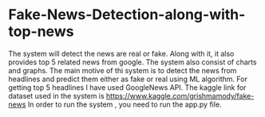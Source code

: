 # Fake-News-Detection-along-with-top-news
The system will detect the news are real or fake. Along with it, it also provides top 5 related news from google. 
The system also consist of charts and graphs. The main motive of thi system is to detect the news from headlines and predict them either as fake or real using ML algorithm.
For getting top 5 headlines I have used GoogleNews API.
The kaggle link for dataset used in the system is https://www.kaggle.com/grishmamody/fake-news
In order to run the system , you need to run the app.py file.
